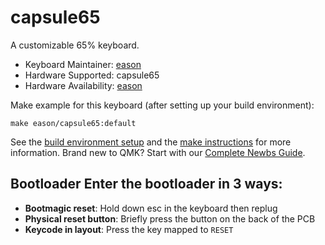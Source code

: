 # capsule65
A customizable 65% keyboard.

* Keyboard Maintainer: [eason](https://github.com/EasonQian1)
* Hardware Supported: capsule65
* Hardware Availability: [eason](https://github.com/EasonQian1)

Make example for this keyboard (after setting up your build environment):

    make eason/capsule65:default

See the [build environment setup](https://docs.qmk.fm/#/getting_started_build_tools) and the [make instructions](https://docs.qmk.fm/#/getting_started_make_guide) for more information. Brand new to QMK? Start with our [Complete Newbs Guide](https://docs.qmk.fm/#/newbs).

## Bootloader Enter the bootloader in 3 ways:
* **Bootmagic reset**: Hold down esc in the keyboard then replug
* **Physical reset button**: Briefly press the button on the back of the PCB
* **Keycode in layout**: Press the key mapped to `RESET`
